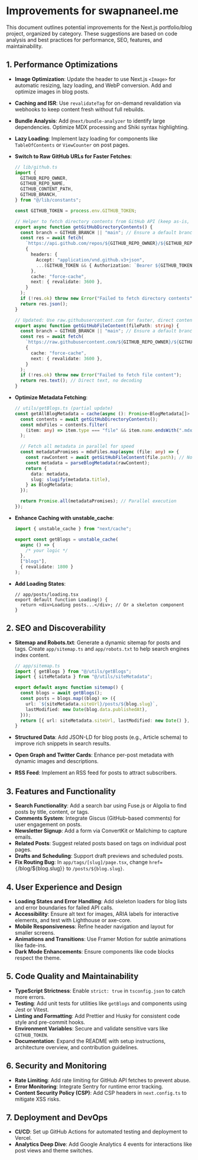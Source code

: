 # Improvements for swapnaneel.me

This document outlines potential improvements for the Next.js portfolio/blog project, organized by category. These suggestions are based on code analysis and best practices for performance, SEO, features, and maintainability.

## 1. Performance Optimizations

- **Image Optimization**: Update the header to use Next.js `<Image>` for automatic resizing, lazy loading, and WebP conversion. Add and optimize images in blog posts.
- **Caching and ISR**: Use `revalidateTag` for on-demand revalidation via webhooks to keep content fresh without full rebuilds.
- **Bundle Analysis**: Add `@next/bundle-analyzer` to identify large dependencies. Optimize MDX processing and Shiki syntax highlighting.
- **Lazy Loading**: Implement lazy loading for components like `TableOfContents` or `ViewCounter` on post pages.
- **Switch to Raw GitHub URLs for Faster Fetches**:

  ```typescript
  // lib/github.ts
  import {
    GITHUB_REPO_OWNER,
    GITHUB_REPO_NAME,
    GITHUB_CONTENT_PATH,
    GITHUB_BRANCH,
  } from "@/lib/constants";

  const GITHUB_TOKEN = process.env.GITHUB_TOKEN;

  // Helper to fetch directory contents from GitHub API (keep as-is, since raw URLs don't support directory listing)
  export async function getGitHubDirectoryContents() {
    const branch = GITHUB_BRANCH || "main"; // Ensure a default branch
    const res = await fetch(
      `https://api.github.com/repos/${GITHUB_REPO_OWNER}/${GITHUB_REPO_NAME}/contents/${GITHUB_CONTENT_PATH}?ref=${branch}`,
      {
        headers: {
          Accept: "application/vnd.github.v3+json",
          ...(GITHUB_TOKEN && { Authorization: `Bearer ${GITHUB_TOKEN}` }),
        },
        cache: "force-cache",
        next: { revalidate: 3600 },
      }
    );
    if (!res.ok) throw new Error("Failed to fetch directory contents");
    return res.json();
  }

  // Updated: Use raw.githubusercontent.com for faster, direct content fetching (no base64 decoding needed)
  export async function getGitHubFileContent(filePath: string) {
    const branch = GITHUB_BRANCH || "main"; // Ensure a default branch
    const res = await fetch(
      `https://raw.githubusercontent.com/${GITHUB_REPO_OWNER}/${GITHUB_REPO_NAME}/${branch}/${filePath}`,
      {
        cache: "force-cache",
        next: { revalidate: 3600 },
      }
    );
    if (!res.ok) throw new Error("Failed to fetch file content");
    return res.text(); // Direct text, no decoding
  }
  ```

- **Optimize Metadata Fetching**:

  ```typescript
  // utils/getBlogs.ts (partial update)
  const getAllBlogMetadata = cache(async (): Promise<BlogMetadata[]> => {
    const contents = await getGitHubDirectoryContents();
    const mdxFiles = contents.filter(
      (item: any) => item.type === "file" && item.name.endsWith(".mdx")
    );

    // Fetch all metadata in parallel for speed
    const metadataPromises = mdxFiles.map(async (file: any) => {
      const rawContent = await getGitHubFileContent(file.path); // Now faster with raw URLs
      const metadata = parseBlogMetadata(rawContent);
      return {
        data: metadata,
        slug: slugify(metadata.title),
      } as BlogMetadata;
    });

    return Promise.all(metadataPromises); // Parallel execution
  });
  ```

- **Enhance Caching with unstable_cache**:

  ```typescript
  import { unstable_cache } from "next/cache";

  export const getBlogs = unstable_cache(
    async () => {
      /* your logic */
    },
    ["blogs"],
    { revalidate: 1800 }
  );
  ```

- **Add Loading States**:
  ```tsx
  // app/posts/loading.tsx
  export default function Loading() {
    return <div>Loading posts...</div>; // Or a skeleton component
  }
  ```

## 2. SEO and Discoverability

- **Sitemap and Robots.txt**: Generate a dynamic sitemap for posts and tags. Create `app/sitemap.ts` and `app/robots.txt` to help search engines index content.

  ```typescript
  // app/sitemap.ts
  import { getBlogs } from "@/utils/getBlogs";
  import { siteMetadata } from "@/utils/siteMetadata";

  export default async function sitemap() {
    const blogs = await getBlogs();
    const posts = blogs.map((blog) => ({
      url: `${siteMetadata.siteUrl}/posts/${blog.slug}`,
      lastModified: new Date(blog.data.publishedAt),
    }));
    return [{ url: siteMetadata.siteUrl, lastModified: new Date() }, ...posts];
  }
  ```

- **Structured Data**: Add JSON-LD for blog posts (e.g., Article schema) to improve rich snippets in search results.
- **Open Graph and Twitter Cards**: Enhance per-post metadata with dynamic images and descriptions.
- **RSS Feed**: Implement an RSS feed for posts to attract subscribers.

## 3. Features and Functionality

- **Search Functionality**: Add a search bar using Fuse.js or Algolia to find posts by title, content, or tags.
- **Comments System**: Integrate Giscus (GitHub-based comments) for user engagement on posts.
- **Newsletter Signup**: Add a form via ConvertKit or Mailchimp to capture emails.
- **Related Posts**: Suggest related posts based on tags on individual post pages.
- **Drafts and Scheduling**: Support draft previews and scheduled posts.
- **Fix Routing Bug**: In `app/tags/[slug]/page.tsx`, change `href={`/blog/${blog.slug}`}` to `/posts/${blog.slug}`.

## 4. User Experience and Design

- **Loading States and Error Handling**: Add skeleton loaders for blog lists and error boundaries for failed API calls.
- **Accessibility**: Ensure alt text for images, ARIA labels for interactive elements, and test with Lighthouse or axe-core.
- **Mobile Responsiveness**: Refine header navigation and layout for smaller screens.
- **Animations and Transitions**: Use Framer Motion for subtle animations like fade-ins.
- **Dark Mode Enhancements**: Ensure components like code blocks respect the theme.

## 5. Code Quality and Maintainability

- **TypeScript Strictness**: Enable `strict: true` in `tsconfig.json` to catch more errors.
- **Testing**: Add unit tests for utilities like `getBlogs` and components using Jest or Vitest.
- **Linting and Formatting**: Add Prettier and Husky for consistent code style and pre-commit hooks.
- **Environment Variables**: Secure and validate sensitive vars like `GITHUB_TOKEN`.
- **Documentation**: Expand the README with setup instructions, architecture overview, and contribution guidelines.

## 6. Security and Monitoring

- **Rate Limiting**: Add rate limiting for GitHub API fetches to prevent abuse.
- **Error Monitoring**: Integrate Sentry for runtime error tracking.
- **Content Security Policy (CSP)**: Add CSP headers in `next.config.ts` to mitigate XSS risks.

## 7. Deployment and DevOps

- **CI/CD**: Set up GitHub Actions for automated testing and deployment to Vercel.
- **Analytics Deep Dive**: Add Google Analytics 4 events for interactions like post views and theme switches.
